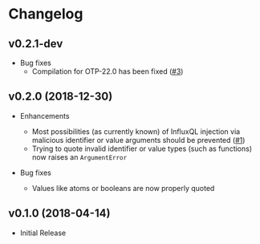 # Changelog

## v0.2.1-dev

- Bug fixes
    - Compilation for OTP-22.0 has been fixed ([#3](https://github.com/mneudert/influxql/pull/3))

## v0.2.0 (2018-12-30)

- Enhancements
    - Most possibilities (as currently known) of InfluxQL injection via malicious identifier or value arguments should be prevented ([#1](https://github.com/mneudert/influxql/pull/1))
    - Trying to quote invalid identifier or value types (such as functions) now raises an `ArgumentError`

- Bug fixes
    - Values like atoms or booleans are now properly quoted

## v0.1.0 (2018-04-14)

- Initial Release
